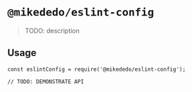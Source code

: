 # `@mikededo/eslint-config`

> TODO: description

## Usage

```
const eslintConfig = require('@mikededo/eslint-config');

// TODO: DEMONSTRATE API
```
